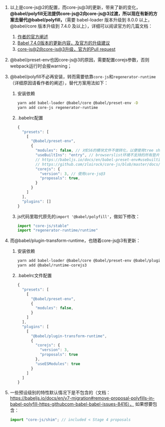 1. 以上是core-js@2的配置，而core-js@3的更新，带来了新的变化，**@babel/polyfill无法提供core-js@2向core-js@3过渡，所以现在有新的方案去替代@babel/polyfill，**（需要 babel-loader 版本升级到 8.0.0 以上，@babel/core 版本升级到 7.4.0 及以上），详细可以阅读官方的几篇文档：
    1. [作者的官方阐述](https://github.com/zloirock/core-js/blob/master/docs/2019-03-19-core-js-3-babel-and-a-look-into-the-future.md)
    2. [Babel 7.4.0版本的更新内容，及官方的升级建议](https://babeljs.io/blog/2019/03/19/7.4.0)
    3. [core-js@2向core-js@3升级，官方的Pull request](https://github.com/babel/babel/pull/7646)

2. @babel/preset-env也因core-js@3的原因，需要配置corejs参数，否则webpack运行时会报warning；

3. @babel/polyfill不必再安装，转而需要依靠`core-js`和`regenerator-runtime`（详细原因请看作者的阐述），替代方案用法如下：

    1. 安装依赖

        ```sh
        yarn add babel-loader @babel/core @babel/preset-env -D
        yarn add core-js regenerator-runtime
        ```
    2. .babelrc配置

        ```js
        {
          "presets": [
            [
              "@babel/preset-env",
              {
                "modules": false, // 对ES6的模块文件不做转化，以便使用tree shaking、sideEffects等
                "useBuiltIns": "entry", // browserslist环境不支持的所有垫片都导入
                // https://babeljs.io/docs/en/babel-preset-env#usebuiltins
                // https://github.com/zloirock/core-js/blob/master/docs/2019-03-19-core-js-3-babel-and-a-look-into-the-future.md
                "corejs": {
                  "version": 3, // 使用core-js@3
                  "proposals": true,
                }
              }
            ]
          ],
          "plugins": []
        }
        ```
    3. js代码里取代原先的`import '@babel/polyfill'`，做如下修改：

        ```js
        import "core-js/stable"
        import "regenerator-runtime/runtime"
        ```

4. 而@babel/plugin-transform-runtime，也随着core-js@3有更新：

    1. 安装依赖

        ```sh
        yarn add babel-loader @babel/core @babel/preset-env @babel/plugin-transform-runtime -D
        yarn add @babel/runtime-corejs3
        ```

    2. .babelrc文件配置

        ```js
        {
          "presets": [
            [
              "@babel/preset-env",
              {
                "modules": false,
              }
            ]
          ],
          "plugins": [
            [
              "@babel/plugin-transform-runtime",
              {
                "corejs": {
                  "version": 3,
                  "proposals": true
                },
                "useESModules": true
              }
            ]
          ]
        }
        ```

5. 一些预设级别的特性默认情况下是不包含的（文档：https://babeljs.io/docs/en/v7-migration#remove-proposal-polyfills-in-babel-polyfill-https-githubcom-babel-babel-issues-8416）， 如果想要包含：

    ```js
    import "core-js/shim"; // included < Stage 4 proposals
    ```